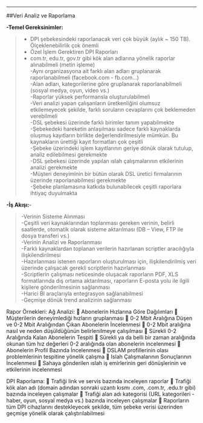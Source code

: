 - - -
##Veri Analiz ve Raporlama 

**-Temel Gereksinimler:**  
>  - DPI şebekesindeki raporlanacak veri çok büyük (aylık ~ 150 TB). Ölçeklenebilirlik çok önemli   
>  - Özel İşlem Gerektiren DPI Raporları  
>  - com.tr, edu.tr, gov.tr gibi kök alan adlarına yönelik raporlar alınabilmeli (metin işleme)  
>  -Aynı organizasyona ait farklı alan adları gruplanarak raporlanabilmeli (facebook.com - fb.com...)  
>  -Alan adları, kategorilerine göre gruplanarak raporlanabilmeli (sosyal medya, oyun, video vs.)  
>  -Raporlar yüksek performansla oluşturulabilmeli  
>  -Veri analizi yapan çalışanların üretkenliğini olumsuz etkilemeyecek şekilde, farklı soruların cevaplarını çok beklemeden verebilmeli  
>  -DSL şebekesi üzerinde farklı birimler tanım yapabilmekte  
>  -Şebekedeki hareketin anlaşılması sadece farklı kaynaklarda oluşmuş kayıtların birlikte değerlendirilmesiyle mümkün. Bu kaynakların ürettiği kayıt formatları çok çeşitli  
>  -Şebeke üzerindeki işlem kayıtlarının geriye dönük olarak tutulup, analiz edilebilmesi gerekmekte  
>  -DSL şebekesi üzerinde yapılan ıslah çalışmalarının etkilerinin analizi gerekmekte  
>  -Müşteri deneyiminin bir bütün olarak DSL üretici firmalarının üzerinde raporlanabilmesi gerekmekte  
>  -Şebeke planlamasına katkıda bulunabilecek çeşitli raporlara ihtiyaç duyulmakta  

**-İş Akışı:**-
>  -Verinin Sisteme Alınması  
>  -Çeşitli veri kaynaklarından toplanması gereken verinin, belirli saatlerde, otomatik olarak sisteme aktarılması (DB – View, FTP ile dosya transferi vs.)  
>  -Verinin Analizi ve Raporlanması  
>  -Farklı kaynaklardan toplanan verilerin hazırlanan scriptler aracılığıyla ilişkilendirilmesi  
>  -Hazırlanması istenen raporların oluşturulması için, ilişkilendirilmiş veri üzerinde çalışacak gerekli scriptlerin hazırlanması  
>  -Scriptlerin çalışması neticesinde oluşacak raporların PDF, XLS formatlarında dış ortama aktarılması, raporların E-posta yolu ile ilgili kişilere gönderilmesinin sağlanması  
>  -Harici BI araçlarıyla entegrasyon sağlanabilmesi  
>  -Geçmişe dönük trend analizinin sağlanması  


Rapor Örnekleri:
Ağ Analizi:
	Abonelerin Hızlarına Göre Dağılımları
	Müşterilerin deneyimlediği hızların gruplanması
	0-2 Mbit Aralığına Düşen ve 0-2 Mbit Aralığından Çıkan Abonelerin İncelenmesi
	0-2 Mbit aralığına nasıl ve neden düşüldüğünün belirlenilmeye çalışılması
	Sürekli 0-2 Aralığında Kalan Abonelerin Tespiti
	Sürekli ya da belli bir zaman aralığında okunan tüm hız değerleri 0-2 aralığında olan abonelerin incelenmesi
	Abonelerin Profil Bazında İncelenmesi
	DSLAM profillerinin olası problemlerinin tespitine yönelik çalışma
	Islah Çalışmalarının Sonuçlarının İncelenmesi
	Sahaya gönderilen ıslah iş emirlerinin geri dönüşlerinin ve etkilerinin incelenmesi

DPI Raporlama:
	Trafiği link ve servis bazında inceleyen raporlar
	Trafiği kök alan adı (domain adından sonraki uzantı kısmı .com, .com.tr, .edu.tr gibi) bazında inceleyen çalışmalar
	Trafiği alan adı kategorisi (URL kategorileri - haber, oyun, sosyal medya vs.) bazında inceleyen çalışmalar
	Raporların tüm DPI cihazlarını destekleyecek şekilde, tüm şebeke verisi üzerinden geçmişe yönelik olarak çalıştırılabilmesi
